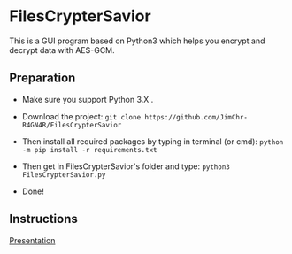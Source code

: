 # FilesCrypterSavior
This is a GUI program based on Python3 which helps you encrypt and decrypt data with AES-GCM.

## Preparation
- Make sure you support Python 3.X .
- Download the project: `git clone https://github.com/JimChr-R4GN4R/FilesCrypterSavior`
- Then install all required packages by typing in terminal (or cmd):
`python -m pip install -r requirements.txt`


- Then get in FilesCrypterSavior's folder and type:
`python3 FilesCrypterSavior.py`

- Done!

## Instructions
[Presentation](https://www.youtube.com/watch?v=K3w5Q58m8UA)
